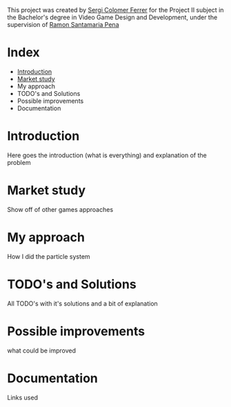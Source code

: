 This project was created by [Sergi Colomer Ferrer](https://github.com/Lladruc37) for the Project II subject in the Bachelor's degree in Video Game Design and Development, under the supervision of [Ramon Santamaria Pena](https://github.com/raysan5)

# Index
- [Introduction](https://github.com/Lladruc37/ParticleSystem/tree/main/docs#introduction)
- [Market study](https://lladruc37.github.io/ParticleSystem/#Market-study)
- My approach
- TODO's and Solutions
- Possible improvements
- Documentation

# Introduction
Here goes the introduction (what is everything) and explanation of the problem

# Market study
Show off of other games approaches

# My approach
How I did the particle system

# TODO's and Solutions
All TODO's with it's solutions and a bit of explanation

# Possible improvements
what could be improved

# Documentation
Links used
